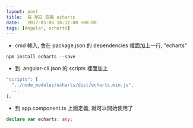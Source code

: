 ```yaml
---
layout: post
title:  在 NG2 安裝 echarts
date:   2017-05-06 16:11:00 +08:00
tags: [Angular, echarts]
---
```


* cmd 輸入, 會在 package.json 的 dependencies 裡面加上一行, "echarts"
```
npm install echarts --save
```
* 到 .angular-cli.json 的 scripts 裡面加上 
```js
"scripts": [
  "../node_modules/echarts/dist/echarts.min.js",
  ...
],
```
* 到 app.component.ts 上面定義, 就可以開始使用了
```ts
declare var echarts: any; 
```
